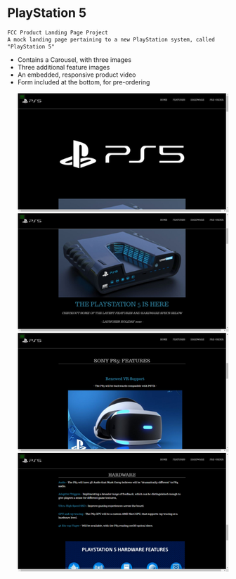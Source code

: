 # PlayStation 5
    FCC Product Landing Page Project
    A mock landing page pertaining to a new PlayStation system, called "PlayStation 5"
* Contains a Carousel, with three images
* Three additional feature images
* An embedded, responsive product video
* Form included at the bottom, for pre-ordering\
&nbsp;
![Screenshot](images/sn-1.png)
![Screenshot](images/sn-2.png)
![Screenshot](images/sn-3.png)
![Screenshot](images/sn-4.png)

